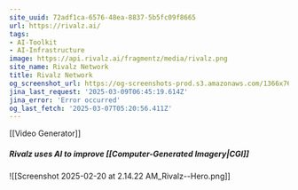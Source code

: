 ```yaml
---
site_uuid: 72adf1ca-6576-48ea-8837-5b5fc09f8665
url: https://rivalz.ai/
tags:
- AI-Toolkit
- AI-Infrastructure
image: https://api.rivalz.ai/fragmentz/media/rivalz.png
site_name: Rivalz Network
title: Rivalz Network
og_screenshot_url: https://og-screenshots-prod.s3.amazonaws.com/1366x768/80/false/ce29c2865eb481cd859533e131b161d05f1d37bdab4fdab1fbebca2944b8c3f3.jpeg
jina_last_request: '2025-03-09T06:45:19.614Z'
jina_error: 'Error occurred'
og_last_fetch: '2025-03-07T05:20:56.411Z'
---
```

[[Video Generator]]
##### Rivalz uses AI to improve [[Computer-Generated Imagery|CGI]]
![[Screenshot 2025-02-20 at 2.14.22 AM_Rivalz--Hero.png]]
